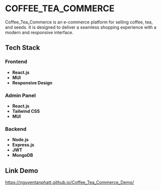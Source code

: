 
# COFFEE_TEA_COMMERCE

Coffee_Tea_Commerce is an e-commerce platform for selling coffee, tea, and seeds. It is designed to deliver a seamless shopping experience with a modern and responsive interface.

## Tech Stack

### Frontend
- **React.js**
- **MUI**
- **Responsive Design**

### Admin Panel
- **React.js**
- **Tailwind CSS**
- **MUI**

### Backend
- **Node.js**
- **Express.js**
- **JWT**
- **MongoDB**

## Link Demo
https://nguyentanphatt.github.io/Coffee_Tea_Commerce_Demo/